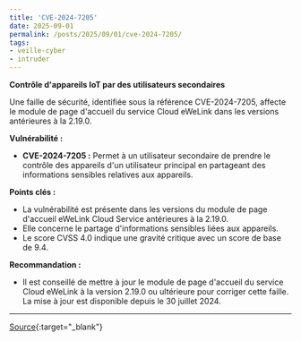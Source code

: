 ```yaml
---
title: 'CVE-2024-7205'
date: 2025-09-01
permalink: /posts/2025/09/01/cve-2024-7205/
tags:
- veille-cyber
- intruder
---
```

**Contrôle d'appareils IoT par des utilisateurs secondaires**

Une faille de sécurité, identifiée sous la référence CVE-2024-7205, affecte le module de page d'accueil du service Cloud eWeLink dans les versions antérieures à la 2.19.0.

**Vulnérabilité :**
*   **CVE-2024-7205 :** Permet à un utilisateur secondaire de prendre le contrôle des appareils d'un utilisateur principal en partageant des informations sensibles relatives aux appareils.

**Points clés :**
*   La vulnérabilité est présente dans les versions du module de page d'accueil eWeLink Cloud Service antérieures à la 2.19.0.
*   Elle concerne le partage d'informations sensibles liées aux appareils.
*   Le score CVSS 4.0 indique une gravité critique avec un score de base de 9.4.

**Recommandation :**
*   Il est conseillé de mettre à jour le module de page d'accueil du service Cloud eWeLink à la version 2.19.0 ou ultérieure pour corriger cette faille. La mise à jour est disponible depuis le 30 juillet 2024.

---
[Source](https://cvemon.intruder.io/cves/CVE-2024-7205){:target="_blank"}
